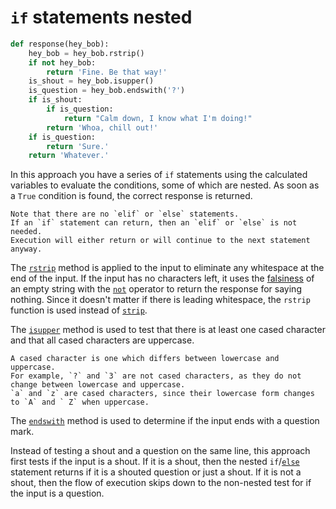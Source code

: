 # `if` statements nested

```python
def response(hey_bob):
    hey_bob = hey_bob.rstrip()
    if not hey_bob:
        return 'Fine. Be that way!'
    is_shout = hey_bob.isupper()
    is_question = hey_bob.endswith('?')
    if is_shout:
        if is_question:
            return "Calm down, I know what I'm doing!"
        return 'Whoa, chill out!'
    if is_question:
        return 'Sure.'
    return 'Whatever.'    

```

In this approach you have a series of `if` statements using the calculated variables to evaluate the conditions, some of which are nested.
As soon as a `True` condition is found, the correct response is returned.

~~~~exercism/note
Note that there are no `elif` or `else` statements.
If an `if` statement can return, then an `elif` or `else` is not needed.
Execution will either return or will continue to the next statement anyway.
~~~~

The [`rstrip`][rstrip] method is applied to the input to eliminate any whitespace at the end of the input.
If the input has no characters left, it uses the [falsiness][falsiness] of an empty string with the [`not`][not] operator to return the response for saying nothing.
Since it doesn't matter if there is leading whitespace, the `rstrip` function is used instead of [`strip`][strip].

The [`isupper`][isupper] method is used to test that there is at least one cased character and that all cased characters are uppercase.

~~~~exercism/note
A cased character is one which differs between lowercase and uppercase.
For example, `?` and `3` are not cased characters, as they do not change between lowercase and uppercase.
`a` and `z` are cased characters, since their lowercase form changes to `A` and ` Z` when uppercase.
~~~~

The [`endswith`][endswith] method is used to determine if the input ends with a question mark.

Instead of testing a shout and a question on the same line, this approach first tests if the input is a shout.
If it is a shout, then the nested `if`/[`else`][else] statement returns if it is a shouted question or just a shout.
If it is not a shout, then the flow of execution skips down to the non-nested test for if the input is a question.

[rstrip]: https://docs.python.org/3/library/stdtypes.html?highlight=rstrip#str.rstrip
[falsiness]: https://www.pythontutorial.net/python-basics/python-boolean/
[not]: https://docs.python.org/3/reference/expressions.html#not
[strip]: https://docs.python.org/3/library/stdtypes.html?highlight=strip#str.strip
[isupper]: https://docs.python.org/3/library/stdtypes.html?highlight=isupper#str.isupper
[endswith]: https://docs.python.org/3/library/stdtypes.html?highlight=endswith#str.endswith
[else]: https://docs.python.org/3/reference/compound_stmts.html#else

